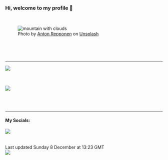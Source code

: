<h3>Hi, welcome to my profile 👋</h3>

<br />
<figure>
  <img
    src="https://images.unsplash.com/photo-1468083684825-012f39547b23?crop=entropy&cs=tinysrgb&fit=max&fm=jpg&ixid=M3wyNzQ3MDB8MHwxfHJhbmRvbXx8fHx8fHx8fDE3MzM2NjEwNDZ8&ixlib=rb-4.0.3&q=80&w=1080&auto=format"
    alt="mountain with clouds" 
  />
  <figcaption>Photo by <a
    href="https://unsplash.com/@repponen?utm_source=Profile%20readme&utm_medium=referral">Anton Repponen</a> on <a
    href="https://unsplash.com/?utm_source=Profile%20readme&utm_medium=referral">Unsplash</a></figcaption>
</figure>




  <br /><br /><br />

<hr />
<img
  src="https://github-readme-stats.vercel.app/api?username=shanelucy&show_icons=true&theme=calm"
/>
<br /><br /><br />

<img 
  src="https://github-readme-stats.vercel.app/api/top-langs/?username=shanelucy&theme=calm"
/>
<br /><br /><br /><br />
<hr />
<h4>My Socials:</h4>
<a href="https://uk.linkedin.com/in/shane-lucy-4735b616a">
  <img
    src="https://img.shields.io/badge/linkedin%20-%230077B5.svg?&style=for-the-badge&logo=linkedin&logoColor=white"
  />
</a>
<br /><br /><br />
Last updated Sunday 8 December at 13:23 GMT
<br />
<img
  src="https://github.com/ShaneLucy/ShaneLucy/workflows/README%20build/badge.svg"
/>
